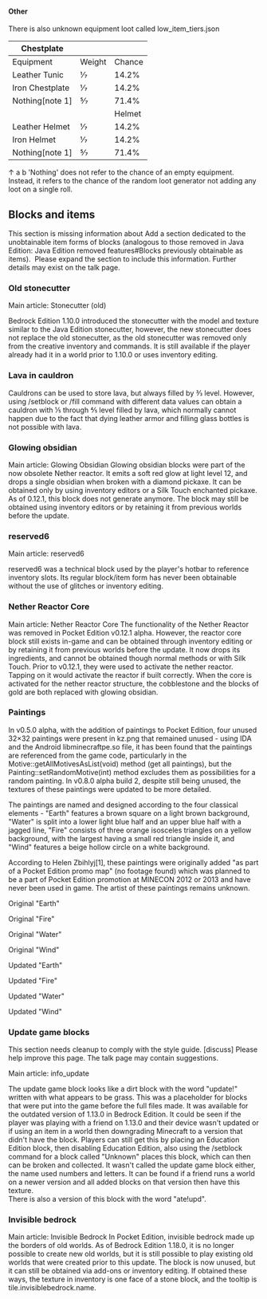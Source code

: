 #### Other
There is also unknown equipment loot called low_item_tiers.json

| Chestplate      |        |        |
|-----------------|--------|--------|
| Equipment       | Weight | Chance |
| Leather Tunic   | 1⁄7    | 14.2%  |
| Iron Chestplate | 1⁄7    | 14.2%  |
| Nothing[note 1] | 5⁄7    | 71.4%  |
|                 |        | Helmet |
| Leather Helmet  | 1⁄7    | 14.2%  |
| Iron Helmet     | 1⁄7    | 14.2%  |
| Nothing[note 1] | 5⁄7    | 71.4%  |


↑ a b 'Nothing' does not refer to the chance of an empty equipment. Instead, it refers to the chance of the random loot generator not adding any loot on a single roll.


## Blocks and items

  

This section is missing information about Add a section dedicated to the unobtainable item forms of blocks (analogous to those removed in Java Edition: Java Edition removed features#Blocks previously obtainable as items). 
Please expand the section to include this information. Further details may exist on the talk page.


### Old stonecutter
Main article: Stonecutter (old)

Bedrock Edition 1.10.0 introduced the stonecutter with the model and texture similar to the Java Edition stonecutter, however, the new stonecutter does not replace the old stonecutter, as the old stonecutter was removed only from the creative inventory and commands. It is still available if the player already had it in a world prior to 1.10.0 or uses inventory editing.

### Lava in cauldron
Cauldrons can be used to store lava, but always filled by 3⁄3 level. However, using /setblock or /fill command with different data values can obtain a cauldron with 1⁄5 through 4⁄5 level filled by lava, which normally cannot happen due to the fact that dying leather armor and filling glass bottles is not possible with lava.

### Glowing obsidian

Main article: Glowing Obsidian
Glowing obsidian blocks were part of the now obsolete Nether reactor. It emits a soft red glow at light level 12, and drops a single obsidian when broken with a diamond pickaxe. It can be obtained only by using inventory editors or a Silk Touch enchanted pickaxe. As of 0.12.1, this block does not generate anymore. The block may still be obtained using inventory editors or by retaining it from previous worlds before the update.

### reserved6

Main article: reserved6

reserved6 was a technical block used by the player's hotbar to reference inventory slots. Its regular block/item form has never been obtainable without the use of glitches or inventory editing.

### Nether Reactor Core

Main article: Nether Reactor Core
The functionality of the Nether Reactor was removed in Pocket Edition v0.12.1 alpha. However, the reactor core block still exists in-game and can be obtained through inventory editing or by retaining it from previous worlds before the update. It now drops its ingredients, and cannot be obtained though normal methods or with Silk Touch. Prior to v0.12.1, they were used to activate the nether reactor. Tapping on it would activate the reactor if built correctly. When the core is activated for the nether reactor structure, the cobblestone and the blocks of gold are both replaced with glowing obsidian.

### Paintings
In v0.5.0 alpha, with the addition of paintings to Pocket Edition, four unused 32×32 paintings were present in kz.png that remained unused - using IDA and the Android libminecraftpe.so file, it has been found that the paintings are referenced from the game code, particularly in the Motive::getAllMotivesAsList(void) method (get all paintings), but the Painting::setRandomMotive(int) method excludes them as possibilities for a random painting. In v0.8.0 alpha build 2, despite still being unused, the textures of these paintings were updated to be more detailed.

The paintings are named and designed according to the four classical elements - "Earth" features a brown square on a light brown background, "Water" is split into a lower light blue half and an upper blue half with a jagged line, "Fire" consists of three orange isosceles triangles on a yellow background, with the largest having a small red triangle inside it, and "Wind" features a beige hollow circle on a white background.

According to Helen Zbihlyj[1], these paintings were originally added "as part of a Pocket Edition promo map" (no footage found) which was planned to be a part of Pocket Edition promotion at MINECON 2012 or 2013 and have never been used in game. The artist of these paintings remains unknown.






Original "Earth"






Original "Fire"






Original "Water"






Original "Wind"










Updated "Earth"






Updated "Fire"






Updated "Water"






Updated "Wind"






### Update game blocks

  

This section needs cleanup to comply with the style guide. [discuss]
Please help improve this page. The talk page may contain suggestions.


Main article: info_update


The update game block looks like a dirt block with the word "update!" written with what appears to be grass. This was a placeholder for blocks that were put into the game before the full files made. It was available for the outdated version of 1.13.0 in Bedrock Edition. It could be seen if the player was playing with a friend on 1.13.0 and their device wasn't updated or if using an item in a world then downgrading Minecraft to a version that didn't have the block. Players can still get this by placing an Education Edition block, then disabling Education Edition, also using the /setblock command for a block called "Unknown" places this block, which can then can be broken and collected.
It wasn't called the update game block either, the name used numbers and letters.
It can be found if a friend runs a world on a newer version and all added blocks on that version then have this texture.  
There is also a version of this block with the word "ate!upd".

### Invisible bedrock
Main article: Invisible Bedrock
In Pocket Edition, invisible bedrock made up the borders of old worlds. As of Bedrock Edition 1.18.0, it is no longer possible to create new old worlds, but it is still possible to play existing old worlds that were created prior to this update. The block is now unused, but it can still be obtained via add-ons or inventory editing. If obtained these ways, the texture in inventory is one face of a stone block, and the tooltip is tile.invisiblebedrock.name.

